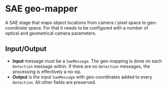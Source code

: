 # SAE geo-mapper

A SAE stage that maps object locations from camera / pixel space to geo-coordinate space. For that it needs to be configured with a number of optical and geometrical camera parameters.

## Input/Output
- **Input** message must be a `SaeMessage`. The geo-mapping is done on each `Detection` message within. If there are no `Detection` messages, the processing is effectively a no-op.
- **Output** is the input `SaeMessage` with geo-coordinates added to every `Detection`. All other fields are preserved.